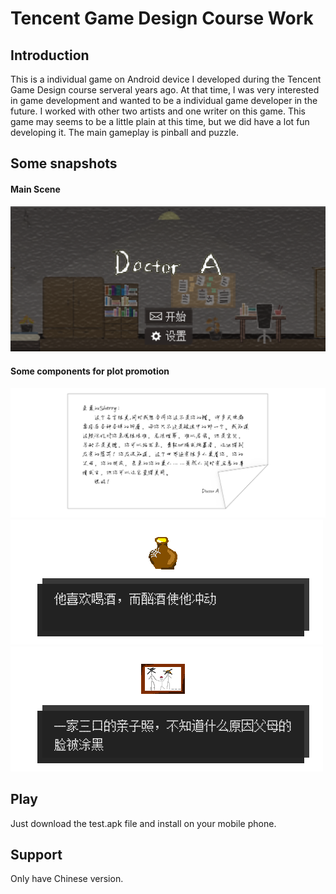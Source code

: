 # Tencent Game Design Course Work
## Introduction
This is a individual game on Android device I developed during the Tencent Game Design course serveral years ago. At that time, I was very interested in game development and wanted to be a individual game developer in the future. I worked with other two artists and one writer on this game. This game may seems to be a little plain at this time, but we did have a lot fun developing it. The main gameplay is pinball and puzzle.
## Some snapshots
#### Main Scene
![Main Scene](demo/start_scene.png)
#### Some components for plot promotion
![Letter](demo/letter.png)
![Bottle](demo/bottle.png)
![Photo](demo/photo.png)
## Play
Just download the test.apk file and install on your mobile phone.
## Support
Only have Chinese version.
